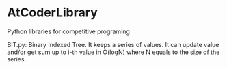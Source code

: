 # AtCoderLibrary

Python libraries for competitive programing

BIT.py: Binary Indexed Tree.
It keeps a series of values. It can update value and/or get sum up to i-th value in O(logN) where N equals to the size of the series.


